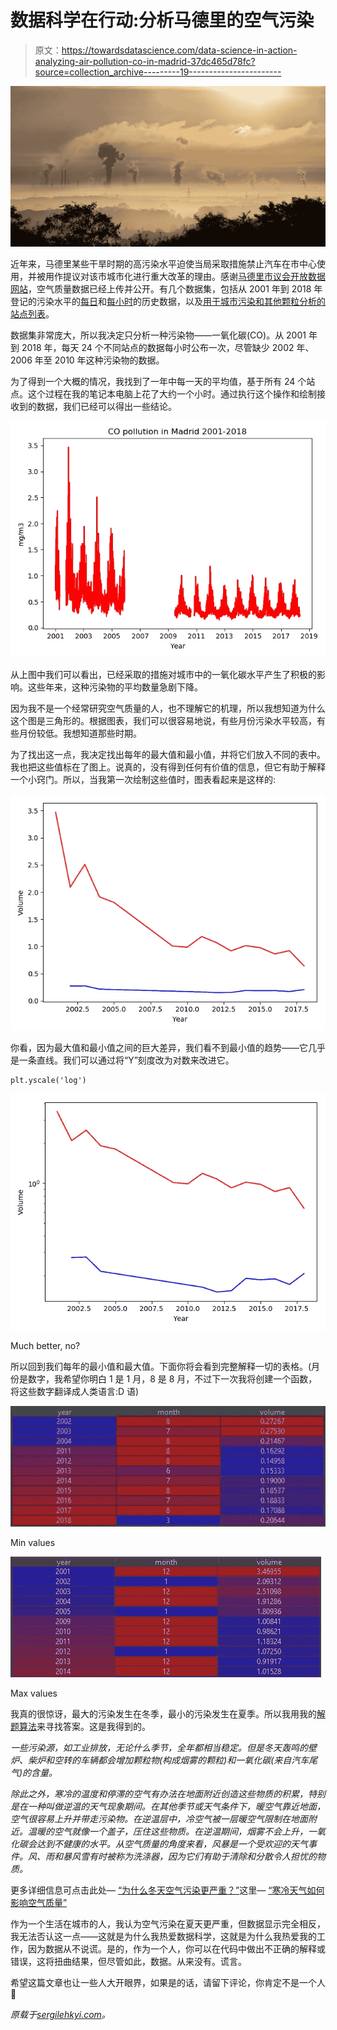 # 数据科学在行动:分析马德里的空气污染

> 原文：<https://towardsdatascience.com/data-science-in-action-analyzing-air-pollution-co-in-madrid-37dc465d78fc?source=collection_archive---------19----------------------->

![](img/003f08743a6b8da9bebe9e0626e07de1.png)

近年来，马德里某些干旱时期的高污染水平迫使当局采取措施禁止汽车在市中心使用，并被用作提议对该市城市化进行重大改革的理由。感谢[马德里市议会开放数据网站](https://datos.madrid.es/portal/site/egob)，空气质量数据已经上传并公开。有几个数据集，包括从 2001 年到 2018 年登记的污染水平的[每日](https://datos.madrid.es/sites/v/index.jsp?vgnextoid=aecb88a7e2b73410VgnVCM2000000c205a0aRCRD&vgnextchannel=374512b9ace9f310VgnVCM100000171f5a0aRCRD)和[每小时](https://datos.madrid.es/sites/v/index.jsp?vgnextoid=f3c0f7d512273410VgnVCM2000000c205a0aRCRD&vgnextchannel=374512b9ace9f310VgnVCM100000171f5a0aRCRD)的历史数据，以及[用于城市污染和其他颗粒分析的站点列表](https://datos.madrid.es/sites/v/index.jsp?vgnextoid=9e42c176313eb410VgnVCM1000000b205a0aRCRD&vgnextchannel=374512b9ace9f310VgnVCM100000171f5a0aRCRD)。

数据集非常庞大，所以我决定只分析一种污染物——一氧化碳(CO)。从 2001 年到 2018 年，每天 24 个不同站点的数据每小时公布一次，尽管缺少 2002 年、2006 年至 2010 年这种污染物的数据。

为了得到一个大概的情况，我找到了一年中每一天的平均值，基于所有 24 个站点。这个过程在我的笔记本电脑上花了大约一个小时。通过执行这个操作和绘制接收到的数据，我们已经可以得出一些结论。

![](img/892f88d0732902eddee73976f0033369.png)

从上图中我们可以看出，已经采取的措施对城市中的一氧化碳水平产生了积极的影响。这些年来，这种污染物的平均数量急剧下降。

因为我不是一个经常研究空气质量的人，也不理解它的机理，所以我想知道为什么这个图是三角形的。根据图表，我们可以很容易地说，有些月份污染水平较高，有些月份较低。我想知道那些时期。

为了找出这一点，我决定找出每年的最大值和最小值，并将它们放入不同的表中。我也把这些值标在了图上。说真的，没有得到任何有价值的信息，但它有助于解释一个小窍门。所以，当我第一次绘制这些值时，图表看起来是这样的:

![](img/e2537a37f2a6992b1fd3560609b91306.png)

你看，因为最大值和最小值之间的巨大差异，我们看不到最小值的趋势——它几乎是一条直线。我们可以通过将“Y”刻度改为对数来改进它。

```
plt.yscale('log')
```

![](img/2269456c3e9f2fbaea05016e33b44ccb.png)

Much better, no?

所以回到我们每年的最小值和最大值。下面你将会看到完整解释一切的表格。(月份是数字，我希望你明白 1 是 1 月，8 是 8 月，不过下一次我将创建一个函数，将这些数字翻译成人类语言:D 语)

![](img/15652b4b5811c61336ee9ce833e98925.png)

Min values

![](img/bbbb477acf697615a928f7987d8a40ef.png)

Max values

我真的很惊讶，最大的污染发生在冬季，最小的污染发生在夏季。所以我用我的[解题算法](http://sergilehkyi.com/the-algorithm-to-solve-almost-any-issue-with-your-computer/)来寻找答案。这是我得到的。

*一些污染源，如工业排放，无论什么季节，全年都相当稳定。但是冬天轰鸣的壁炉、柴炉和空转的车辆都会增加颗粒物(构成烟雾的颗粒)和一氧化碳(来自汽车尾气)的含量。*

*除此之外，寒冷的温度和停滞的空气有办法在地面附近创造这些物质的积累，特别是在一种叫做逆温的天气现象期间。在其他季节或天气条件下，暖空气靠近地面，空气很容易上升并带走污染物。在逆温层中，冷空气被一层暖空气限制在地面附近。温暖的空气就像一个盖子，压住这些物质。在逆温期间，烟雾不会上升，一氧化碳会达到不健康的水平。从空气质量的角度来看，风暴是一个受欢迎的天气事件。风、雨和暴风雪有时被称为洗涤器，因为它们有助于清除和分散令人担忧的物质。*

更多详细信息可点击此处— [“为什么冬天空气污染更严重？”](https://airlief.com/air-pollution-during-winter/)这里— [“寒冷天气如何影响空气质量”](http://www.fortair.org/how-cold-weather-affects-air-quality/)

作为一个生活在城市的人，我认为空气污染在夏天更严重，但数据显示完全相反，我无法否认这一点——这就是为什么我热爱数据科学，这就是为什么我热爱我的工作，因为数据从不说谎。是的，作为一个人，你可以在代码中做出不正确的解释或错误，这将扭曲结果，但尽管如此，数据。从来没有。谎言。

希望这篇文章也让一些人大开眼界，如果是的话，请留下评论，你肯定不是一个人🙂

*原载于*[*sergilehkyi.com*](http://sergilehkyi.com/data-science-in-action-analyzing-air-pollution-co-in-madrid)*。*
